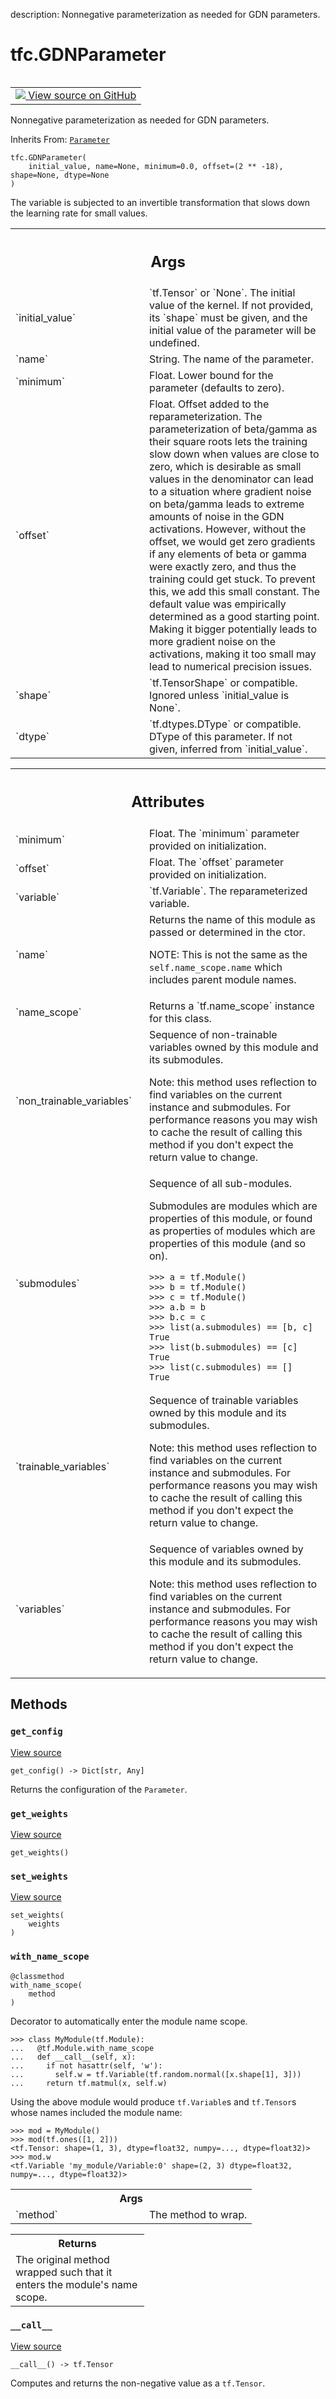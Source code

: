 description: Nonnegative parameterization as needed for GDN parameters.

<div itemscope itemtype="http://developers.google.com/ReferenceObject">
<meta itemprop="name" content="tfc.GDNParameter" />
<meta itemprop="path" content="Stable" />
<meta itemprop="property" content="__call__"/>
<meta itemprop="property" content="__init__"/>
<meta itemprop="property" content="get_config"/>
<meta itemprop="property" content="get_weights"/>
<meta itemprop="property" content="set_weights"/>
<meta itemprop="property" content="with_name_scope"/>
</div>

# tfc.GDNParameter

<!-- Insert buttons and diff -->

<table class="tfo-notebook-buttons tfo-api nocontent" align="left">
<td>
  <a target="_blank" href="https://github.com/tensorflow/compression/tree/master/tensorflow_compression/python/layers/parameters.py#L149-L229">
    <img src="https://www.tensorflow.org/images/GitHub-Mark-32px.png" />
    View source on GitHub
  </a>
</td>
</table>



Nonnegative parameterization as needed for GDN parameters.

Inherits From: [`Parameter`](../tfc/Parameter.md)

<pre class="devsite-click-to-copy prettyprint lang-py tfo-signature-link">
<code>tfc.GDNParameter(
    initial_value, name=None, minimum=0.0, offset=(2 ** -18), shape=None, dtype=None
)
</code></pre>



<!-- Placeholder for "Used in" -->

The variable is subjected to an invertible transformation that slows down the
learning rate for small values.

<!-- Tabular view -->
 <table class="responsive fixed orange">
<colgroup><col width="214px"><col></colgroup>
<tr><th colspan="2"><h2 class="add-link">Args</h2></th></tr>

<tr>
<td>
`initial_value`
</td>
<td>
`tf.Tensor` or `None`. The initial value of the kernel. If
not provided, its `shape` must be given, and the initial value of the
parameter will be undefined.
</td>
</tr><tr>
<td>
`name`
</td>
<td>
String. The name of the parameter.
</td>
</tr><tr>
<td>
`minimum`
</td>
<td>
Float. Lower bound for the parameter (defaults to zero).
</td>
</tr><tr>
<td>
`offset`
</td>
<td>
Float. Offset added to the reparameterization. The
parameterization of beta/gamma as their square roots lets the training
slow down when values are close to zero, which is desirable as small
values in the denominator can lead to a situation where gradient noise
on beta/gamma leads to extreme amounts of noise in the GDN activations.
However, without the offset, we would get zero gradients if any elements
of beta or gamma were exactly zero, and thus the training could get
stuck. To prevent this, we add this small constant. The default value
was empirically determined as a good starting point. Making it bigger
potentially leads to more gradient noise on the activations, making it
too small may lead to numerical precision issues.
</td>
</tr><tr>
<td>
`shape`
</td>
<td>
`tf.TensorShape` or compatible. Ignored unless `initial_value is
None`.
</td>
</tr><tr>
<td>
`dtype`
</td>
<td>
`tf.dtypes.DType` or compatible. DType of this parameter. If not
given, inferred from `initial_value`.
</td>
</tr>
</table>





<!-- Tabular view -->
 <table class="responsive fixed orange">
<colgroup><col width="214px"><col></colgroup>
<tr><th colspan="2"><h2 class="add-link">Attributes</h2></th></tr>

<tr>
<td>
`minimum`
</td>
<td>
Float. The `minimum` parameter provided on initialization.
</td>
</tr><tr>
<td>
`offset`
</td>
<td>
Float. The `offset` parameter provided on initialization.
</td>
</tr><tr>
<td>
`variable`
</td>
<td>
`tf.Variable`. The reparameterized variable.
</td>
</tr><tr>
<td>
`name`
</td>
<td>
Returns the name of this module as passed or determined in the ctor.

NOTE: This is not the same as the `self.name_scope.name` which includes
parent module names.
</td>
</tr><tr>
<td>
`name_scope`
</td>
<td>
Returns a `tf.name_scope` instance for this class.
</td>
</tr><tr>
<td>
`non_trainable_variables`
</td>
<td>
Sequence of non-trainable variables owned by this module and its submodules.

Note: this method uses reflection to find variables on the current instance
and submodules. For performance reasons you may wish to cache the result
of calling this method if you don't expect the return value to change.
</td>
</tr><tr>
<td>
`submodules`
</td>
<td>
Sequence of all sub-modules.

Submodules are modules which are properties of this module, or found as
properties of modules which are properties of this module (and so on).

```
>>> a = tf.Module()
>>> b = tf.Module()
>>> c = tf.Module()
>>> a.b = b
>>> b.c = c
>>> list(a.submodules) == [b, c]
True
>>> list(b.submodules) == [c]
True
>>> list(c.submodules) == []
True
```
</td>
</tr><tr>
<td>
`trainable_variables`
</td>
<td>
Sequence of trainable variables owned by this module and its submodules.

Note: this method uses reflection to find variables on the current instance
and submodules. For performance reasons you may wish to cache the result
of calling this method if you don't expect the return value to change.
</td>
</tr><tr>
<td>
`variables`
</td>
<td>
Sequence of variables owned by this module and its submodules.

Note: this method uses reflection to find variables on the current instance
and submodules. For performance reasons you may wish to cache the result
of calling this method if you don't expect the return value to change.
</td>
</tr>
</table>



## Methods

<h3 id="get_config"><code>get_config</code></h3>

<a target="_blank" href="https://github.com/tensorflow/compression/tree/master/tensorflow_compression/python/layers/parameters.py#L220-L229">View source</a>

<pre class="devsite-click-to-copy prettyprint lang-py tfo-signature-link">
<code>get_config() -> Dict[str, Any]
</code></pre>

Returns the configuration of the `Parameter`.


<h3 id="get_weights"><code>get_weights</code></h3>

<a target="_blank" href="https://github.com/tensorflow/compression/tree/master/tensorflow_compression/python/layers/parameters.py#L49-L50">View source</a>

<pre class="devsite-click-to-copy prettyprint lang-py tfo-signature-link">
<code>get_weights()
</code></pre>




<h3 id="set_weights"><code>set_weights</code></h3>

<a target="_blank" href="https://github.com/tensorflow/compression/tree/master/tensorflow_compression/python/layers/parameters.py#L52-L57">View source</a>

<pre class="devsite-click-to-copy prettyprint lang-py tfo-signature-link">
<code>set_weights(
    weights
)
</code></pre>




<h3 id="with_name_scope"><code>with_name_scope</code></h3>

<pre class="devsite-click-to-copy prettyprint lang-py tfo-signature-link">
<code>@classmethod</code>
<code>with_name_scope(
    method
)
</code></pre>

Decorator to automatically enter the module name scope.

```
>>> class MyModule(tf.Module):
...   @tf.Module.with_name_scope
...   def __call__(self, x):
...     if not hasattr(self, 'w'):
...       self.w = tf.Variable(tf.random.normal([x.shape[1], 3]))
...     return tf.matmul(x, self.w)
```

Using the above module would produce `tf.Variable`s and `tf.Tensor`s whose
names included the module name:

```
>>> mod = MyModule()
>>> mod(tf.ones([1, 2]))
<tf.Tensor: shape=(1, 3), dtype=float32, numpy=..., dtype=float32)>
>>> mod.w
<tf.Variable 'my_module/Variable:0' shape=(2, 3) dtype=float32,
numpy=..., dtype=float32)>
```

<!-- Tabular view -->
 <table class="responsive fixed orange">
<colgroup><col width="214px"><col></colgroup>
<tr><th colspan="2">Args</th></tr>

<tr>
<td>
`method`
</td>
<td>
The method to wrap.
</td>
</tr>
</table>



<!-- Tabular view -->
 <table class="responsive fixed orange">
<colgroup><col width="214px"><col></colgroup>
<tr><th colspan="2">Returns</th></tr>
<tr class="alt">
<td colspan="2">
The original method wrapped such that it enters the module's name scope.
</td>
</tr>

</table>



<h3 id="__call__"><code>__call__</code></h3>

<a target="_blank" href="https://github.com/tensorflow/compression/tree/master/tensorflow_compression/python/layers/parameters.py#L207-L210">View source</a>

<pre class="devsite-click-to-copy prettyprint lang-py tfo-signature-link">
<code>__call__() -> tf.Tensor
</code></pre>

Computes and returns the non-negative value as a `tf.Tensor`.




